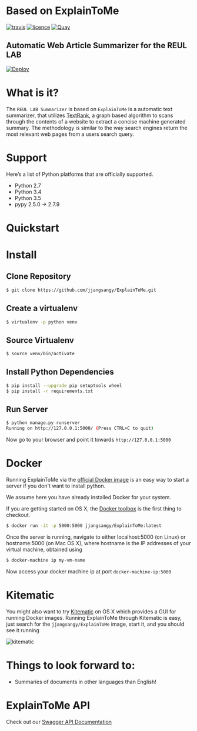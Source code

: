 # Based on ExplainToMe

[![travis](https://travis-ci.org/jjangsangy/ExplainToMe.svg?branch=master)](https://travis-ci.org/jjangsangy/ExplainToMe)
[![licence](https://img.shields.io/pypi/l/coverage.svg)](https://github.com/jjangsangy/ExplainToMe/blob/master/LICENSE)
[![Quay](https://quay.io/repository/jjangsangy/explaintome/status)](https://quay.io/repository/jjangsangy/explaintome)

## Automatic Web Article Summarizer for the REUL LAB

[![Deploy](https://www.herokucdn.com/deploy/button.svg)](https://heroku.com/deploy)

# What is it?

The `REUL LAB Summarizer` is based on `ExplainToMe` is a automatic text summarizer, that utilizes
[TextRank](http://web.eecs.umich.edu/~mihalcea/papers/mihalcea.emnlp04.pdf),
a graph based algorithm to scans through the contents of a website to
extract a concise machine generated summary. The methodology is similar
to the way search engines return the most relevant web pages from a
users search query.

# Support

Here’s a list of Python platforms that are officially supported.

* Python 2.7
* Python 3.4
* Python 3.5
* pypy 2.5.0 -> 2.7.9

# Quickstart

# Install

## Clone Repository

```bash
$ git clone https://github.com/jjangsangy/ExplainToMe.git
```

## Create a virtualenv

```bash
$ virtualenv -p python venv
```

## Source Virtualenv

```bash
$ source venv/bin/activate
```

## Install Python Dependencies

```bash
$ pip install --upgrade pip setuptools wheel
$ pip install -r requirements.txt
```

## Run Server

```bash
$ python manage.py runserver
Running on http://127.0.0.1:5000/ (Press CTRL+C to quit)
```

Now go to your browser and point it towards `http://127.0.0.1:5000`

# Docker

Running ExplainToMe via the [official Docker image](https://hub.docker.com/r/jjangsangy/explaintome/)
is an easy way to start a server if you don't want to install python.

We assume here you have already installed Docker for your system.

If you are getting started on OS X, the [Docker toolbox](https://docs.docker.com/engine/installation/mac/)
is the first thing to checkout.

```bash
$ docker run -it -p 5000:5000 jjangsangy/ExplainToMe:latest
```

Once the server is running, navigate to either localhost:5000 (on Linux) or
hostname:5000 (on Mac OS X), where hostname is the IP addresses
of your virtual machine, obtained using

```bash
$ docker-machine ip my-vm-name
```

Now access your docker machine ip at port `docker-machine-ip:5000`

# Kitematic

You might also want to try [Kitematic](https://kitematic.com/) on OS X which provides a GUI for running Docker images.
Running ExplainToMe through Kitematic is easy, just search for the
`jjangsangy/ExplainToMe` image, start it, and you should see it running

![kitematic](https://github.com/jjangsangy/ExplainToMe/raw/master/static/kitematic.jpg)


# Things to look forward to:

-   Summaries of documents in other languages than English!

# ExplainToMe API

Check out our [Swagger API Documentation](https://swaggerhub.com/api/jjangsangy/ExplainToMe)
